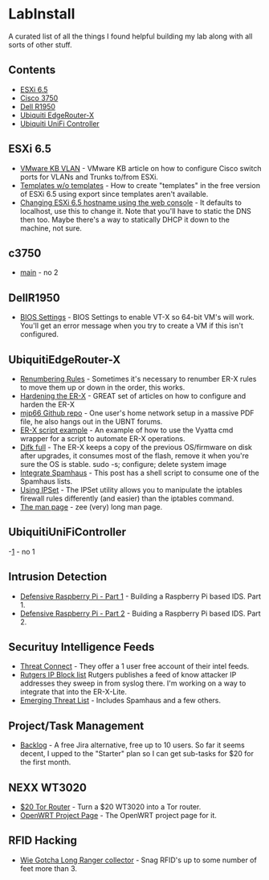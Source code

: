 # LabInstall
A curated list of all the things I found helpful building my lab along with all sorts of other stuff.


## Contents

- [ESXi 6.5](#ESXi)
- [Cisco 3750](#c3750)
- [Dell R1950](#DellR1950)
- [Ubiquiti EdgeRouter-X](#UbiquitiEdgeRouter-X)
- [Ubiquiti UniFi Controller](#UbiquitiUniFiController)


## ESXi 6.5

- [VMware KB VLAN](https://kb.vmware.com/s/article/1006628) - VMware KB article on how to configure Cisco switch ports for VLANs and Trunks to/from ESXi.
- [Templates w/o templates](https://www.vladan.fr/how-to-create-a-nested-esxi-6-5-template/) - How to create "templates" in the free version of ESXi 6.5 using export since templates aren't available.
- [Changing ESXi 6.5 hostname using the web console](9http://www.ntweekly.com/2017/02/22/how-to-change-an-esxi-6-5-hostname-using-the-web-client/) - It defaults to localhost, use this to change it. Note that you'll have to static the DNS then too. Maybe there's a way to statically DHCP it down to the machine, not sure.


## c3750

- [main](https://github.com) - no 2


## DellR1950

- [BIOS Settings](https://www.thegeekstuff.com/2011/07/bios-cpu-vt-setting-for-vmware/) - BIOS Settings to enable VT-X so 64-bit VM's will work. You'll get an error message when you try to create a VM if this isn't configured.


## UbiquitiEdgeRouter-X

- [Renumbering Rules](https://help.ubnt.com/hc/en-us/articles/205232890-EdgeRouter-Reordering-Firewall-and-NAT-Rules) - Sometimes it's necessary to renumber ER-X rules to move them up or down in the order, this works.
- [Hardening the ER-X](https://networkjutsu.com/hardening-edgerouter-lite-part-1/) - GREAT set of articles on how to configure and harden the ER-X
- [mjp66 Github repo](https://github.com/mjp66/Ubiquiti) - One user's home network setup in a massive PDF file, he also hangs out in the UBNT forums.
- [ER-X script example](https://community.ubnt.com/t5/EdgeRouter/Running-cli-script/m-p/2262198/highlight/true#M199118) - An example of how to use the Vyatta cmd wrapper for a script to automate ER-X operations.
- [Difk full](https://community.ubnt.com/t5/EdgeRouter/EdgeRouter-X-SFP-disk-is-full/m-p/2520119/highlight/true#M224348) - The ER-X keeps a copy of the previous OS/firmware on disk after upgrades, it consumes most of the flash, remove it when you're sure the OS is stable. sudo -s; configure; delete system image
- [Integrate Spamhaus](https://community.ubnt.com/t5/EdgeRouter/Using-spamhaus-lists/m-p/644151) - This post has a shell script to consume one of the Spamhaus lists.
- [Using IPSet](https://www.linuxjournal.com/content/advanced-firewall-configurations-ipset) - The IPSet utility allows you to manipulate the iptables firewall rules differently (and easier) than the iptables command.
- [The man page](http://ipset.netfilter.org/ipset.man.html) - zee (very) long man page.

## UbiquitiUniFiController

-[1]() - no 1

## Intrusion Detection

- [Defensive Raspberry Pi - Part 1](https://www.tripwire.com/state-of-security/security-data-protection/cyber-security/sweet-security-deploying-a-defensive-raspberry-pi/) - Building a Raspberry Pi based IDS. Part 1.
- [Defensive Raspberry Pi - Part 2](https://www.tripwire.com/state-of-security/security-data-protection/sweet-security-part-2-creating-a-defensible-raspberry-pi/) - Buiding a Raspberry Pi based IDS. Part 2.

## Securituy Intelligence Feeds

- [Threat Connect](https://app.threatconnect.com/auth/index.xhtml) - They offer a 1 user free account of their intel feeds.
- [Rutgers IP Block list](https://report.cs.rutgers.edu/mrtg/drop/dropstat.cgi?start=-3h) Rutgers publishes a feed of know attacker IP addresses they sweep in from syslog there. I'm working on a way to integrate that into the ER-X-Lite.
- [Emerging Threat List](https://doc.emergingthreats.net/bin/view/Main/EmergingFirewallRules) - Includes Spamhaus and a few others.

## Project/Task Management

- [Backlog](http://www.backlog.com) - A free Jira alternative, free up to 10 users. So far it seems decent, I upped to the "Starter" plan so I can get sub-tasks for $20 for the first month.

## NEXX WT3020

- [$20 Tor Router](https://www.securityskeptic.com/2016/01/how-to-turn-a-nexx-wt3020-router-into-a-tor-router.html) - Turn a $20 WT3020 into a Tor router.
- [OpenWRT Project Page](https://openwrt.org/toh/nexx/wt3020) - The OpenWRT project page for it.

## RFID Hacking

- [Wie Gotcha Long Ranger collector](https://exfil.co/2017/01/17/wiegotcha-rfid-thief/) - Snag RFID's up to some number of feet more than 3.